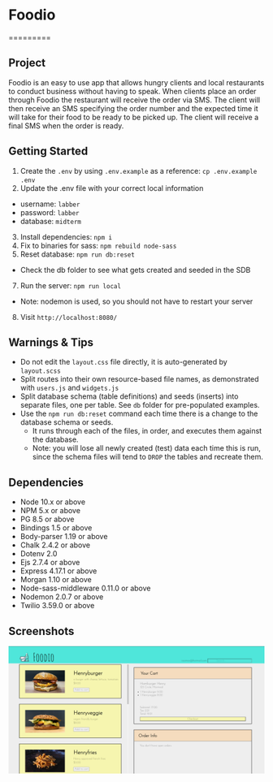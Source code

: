 # Foodio
=========

## Project 

Foodio is an easy to use app that allows hungry clients and local restaurants to conduct business without having to speak. When clients place an order through Foodio the restaurant will receive the order via SMS. The client will then receive an SMS specifying the order number and the expected time it will take for their food to be ready to be picked up. The client will receive a final SMS when the order is ready. 


## Getting Started

1. Create the `.env` by using `.env.example` as a reference: `cp .env.example .env`
2. Update the .env file with your correct local information 
  - username: `labber` 
  - password: `labber` 
  - database: `midterm`
3. Install dependencies: `npm i`
4. Fix to binaries for sass: `npm rebuild node-sass`
5. Reset database: `npm run db:reset`
  - Check the db folder to see what gets created and seeded in the SDB
7. Run the server: `npm run local`
  - Note: nodemon is used, so you should not have to restart your server
8. Visit `http://localhost:8080/`

## Warnings & Tips

- Do not edit the `layout.css` file directly, it is auto-generated by `layout.scss`
- Split routes into their own resource-based file names, as demonstrated with `users.js` and `widgets.js`
- Split database schema (table definitions) and seeds (inserts) into separate files, one per table. See `db` folder for pre-populated examples. 
- Use the `npm run db:reset` command each time there is a change to the database schema or seeds. 
  - It runs through each of the files, in order, and executes them against the database. 
  - Note: you will lose all newly created (test) data each time this is run, since the schema files will tend to `DROP` the tables and recreate them.

## Dependencies

- Node 10.x or above
- NPM 5.x or above
- PG 8.5 or above
- Bindings 1.5 or above
- Body-parser 1.19 or above
- Chalk 2.4.2 or above
- Dotenv 2.0
- Ejs 2.7.4 or above
- Express 4.17.1 or above
- Morgan 1.10 or above
- Node-sass-middleware 0.11.0 or above
- Nodemon 2.0.7 or above
- Twilio 3.59.0 or above

## Screenshots

!["Foodio landscape"](https://github.com/gabygab159/foodPickupOrdering/blob/master/docs/foodio-screenshot-landscape.png?raw=true)
